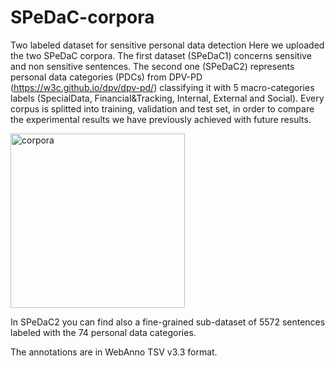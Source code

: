 # SPeDaC-corpora
Two labeled dataset for sensitive personal data detection
Here we uploaded the two SPeDaC corpora. The first dataset (SPeDaC1) concerns sensitive and non sensitive sentences. The second one (SPeDaC2) represents personal data categories (PDCs) from DPV-PD (https://w3c.github.io/dpv/dpv-pd/) classifying it with 5 macro-categories labels (SpecialData, Financial&Tracking, Internal, External and Social). Every corpus is splitted into training, validation and test set, in order to compare the experimental results we have previously achieved with future results.

<img width="279" alt="corpora" src="https://user-images.githubusercontent.com/65297512/171263023-81cfaa88-2689-426c-8ec2-e5fc02c926fa.PNG">

In SPeDaC2 you can find also a fine-grained sub-dataset of 5572 sentences labeled with the 74 personal data categories.

The annotations are in WebAnno TSV v3.3 format.

